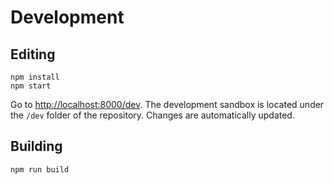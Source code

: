 # Development

## Editing
```
npm install
npm start
```
Go to [http://localhost:8000/dev](http://localhost:8080/dev). The development sandbox is located under the `/dev` folder of the repository. Changes are automatically updated.

## Building
```
npm run build
```
